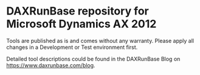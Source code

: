# DAXRunBase repository for Microsoft Dynamics AX 2012

Tools are published as is and comes without any warranty.
Please apply all changes in a Development or Test environment first.

Detailed tool descriptions could be found in the DAXRunBase Blog on https://www.daxrunbase.com/blog.
